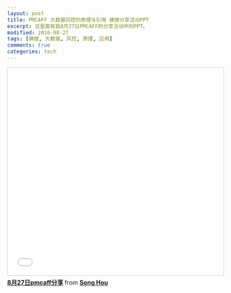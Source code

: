 ```yaml
---
layout: post
title: PMCAFF 大数据风控的原理与引用 姨搜分享活动PPT
excerpt: 这里面有我8月27日PMCAFF的分享活动中的PPT。
modified: 2016-08-27
tags: [姨搜, 大数据, 风控, 原理, 应用]
comments: true
categories: tech
---
```




<iframe src="//www.slideshare.net/slideshow/embed_code/key/Mjr2CAECcDUhp3" width="595" height="485" frameborder="0" marginwidth="0" marginheight="0" scrolling="no" style="border:1px solid #CCC; border-width:1px; margin-bottom:5px; max-width: 100%;" allowfullscreen> </iframe> <div style="margin-bottom:5px"> <strong> <a href="//www.slideshare.net/SongHou/827pmcaff" title="8月27日pmcaff分享" target="_blank">8月27日pmcaff分享</a> </strong> from <strong><a target="_blank" href="//www.slideshare.net/SongHou">Song Hou</a></strong> </div>

 
